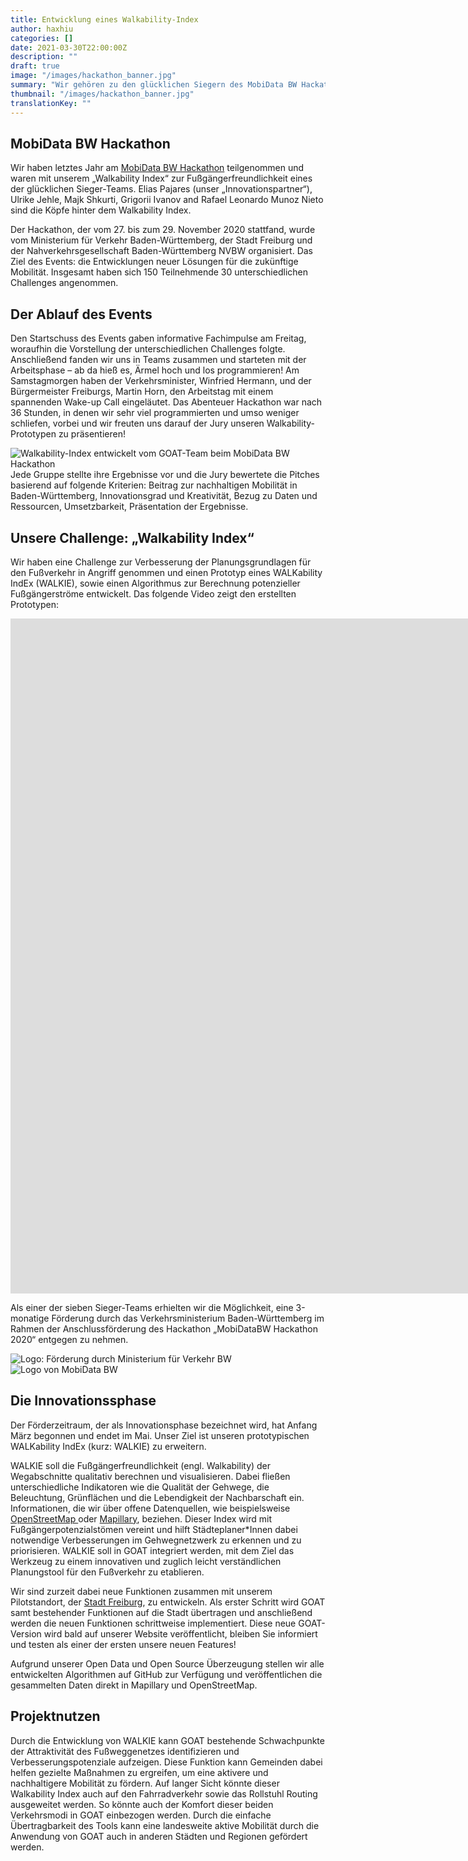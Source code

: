 ```yaml
---
title: Entwicklung eines Walkability-Index
author: haxhiu
categories: []
date: 2021-03-30T22:00:00Z
description: ""
draft: true
image: "/images/hackathon_banner.jpg"
summary: "Wir gehören zu den glücklichen Siegern des MobiData BW Hackathons! Dort haben wir „WALKIE“ entwickelt, einen Walkability-Index zur Fußgängerfreundlichkeit und einen Algorithmus zur Berechnung potenzieller Fußgängerströme. WALKIE soll in GOAT integriert werden, mit dem Ziel GOAT zu einem nützlichen und innovativen Planungstool für den Fußverkehr zu etablieren. Im Moment befinden wir uns in der Innovationsphase und entwickeln gemeinsam mit unserem Pilotstandort, Freiburg, neue Funktionen."
thumbnail: "/images/hackathon_banner.jpg"
translationKey: ""
---
```

## MobiData BW Hackathon

Wir haben letztes Jahr am [MobiData BW Hackathon](https://vm.baden-wuerttemberg.de/de/politik-zukunft/zukunftskonzepte/mobidata-bw-hackathon "MobiData BW Hackathon") teilgenommen und waren mit unserem „Walkability Index“ zur Fußgängerfreundlichkeit eines der glücklichen Sieger-Teams. Elias Pajares (unser „Innovationspartner“), Ulrike Jehle, Majk Shkurti, Grigorii Ivanov and Rafael Leonardo Munoz Nieto sind die Köpfe hinter dem Walkability Index.

Der Hackathon, der vom 27. bis zum 29. November 2020 stattfand, wurde vom Ministerium für Verkehr Baden-Württemberg, der Stadt Freiburg und der Nahverkehrsgesellschaft Baden-Württemberg NVBW organisiert. Das Ziel des Events: die Entwicklungen neuer Lösungen für die zukünftige Mobilität. Insgesamt haben sich 150 Teilnehmende 30 unterschiedlichen Challenges angenommen.

## Der Ablauf des Events

Den Startschuss des Events gaben informative Fachimpulse am Freitag, woraufhin die Vorstellung der unterschiedlichen Challenges folgte. Anschließend fanden wir uns in Teams zusammen und starteten mit der Arbeitsphase – ab da hieß es, Ärmel hoch und los programmieren! Am Samstagmorgen haben der Verkehrsminister, Winfried Hermann, und der Bürgermeister Freiburgs, Martin Horn, den Arbeitstag mit einem spannenden Wake-up Call eingeläutet. Das Abenteuer Hackathon war nach 36 Stunden, in denen wir sehr viel programmierten und umso weniger schliefen, vorbei und wir freuten uns darauf der Jury unseren Walkability-Prototypen zu präsentieren!

![Walkability-Index entwickelt vom GOAT-Team beim MobiData BW Hackathon](/images/hackathon_team.png "GOAT-Team Hackathon")Jede Gruppe stellte ihre Ergebnisse vor und die Jury bewertete die Pitches basierend auf folgende Kriterien: Beitrag zur nachhaltigen Mobilität in Baden-Württemberg, Innovationsgrad und Kreativität, Bezug zu Daten und Ressourcen, Umsetzbarkeit, Präsentation der Ergebnisse.

## Unsere Challenge: „Walkability Index“

Wir haben eine Challenge zur Verbesserung der Planungsgrundlagen für den Fußverkehr in Angriff genommen und einen Prototyp eines WALKability IndEx (WALKIE), sowie einen Algorithmus zur Berechnung potenzieller Fußgängerströme entwickelt. Das folgende Video zeigt den erstellten Prototypen:

  <iframe class="embed-responsive-item" src="https://player.vimeo.com/video/485063701" frameborder="0" webkitallowfullscreen mozallowfullscreen allowfullscreen data-uk-responsive width="1920" height="1080"></iframe>

Als einer der sieben Sieger-Teams erhielten wir die Möglichkeit, eine 3-monatige Förderung durch das Verkehrsministerium Baden-Württemberg im Rahmen der Anschlussförderung des Hackathon „MobiDataBW Hackathon 2020“ entgegen zu nehmen.

![Logo: Förderung durch Ministerium für Verkehr BW](/images/forderung_bw.png "Verkehrsministerium BW")![Logo von MobiData BW](/images/mobidata_bw.png "MobiData BW")

## Die Innovationssphase

Der Förderzeitraum, der als Innovationsphase bezeichnet wird, hat Anfang März begonnen und endet im Mai. Unser Ziel ist unseren prototypischen WALKability IndEx (kurz: WALKIE) zu erweitern.

WALKIE soll die Fußgängerfreundlichkeit (engl. Walkability) der Wegabschnitte qualitativ berechnen und visualisieren. Dabei fließen unterschiedliche Indikatoren wie die Qualität der Gehwege, die Beleuchtung, Grünflächen und die Lebendigkeit der Nachbarschaft ein. Informationen, die wir über offene Datenquellen, wie beispielsweise [OpenStreetMap ](https://www.openstreetmap.de/ "OpenStreetMap")oder [Mapillary](https://www.mapillary.com/ "Mapillary"), beziehen. Dieser Index wird mit Fußgängerpotenzialstömen vereint und hilft Städteplaner*Innen dabei notwendige Verbesserungen im Gehwegnetzwerk zu erkennen und zu priorisieren. WALKIE soll in GOAT integriert werden, mit dem Ziel das Werkzeug zu einem innovativen und zuglich leicht verständlichen Planungstool für den Fußverkehr zu etablieren.

Wir sind zurzeit dabei neue Funktionen zusammen mit unserem Pilotstandort, der [Stadt Freiburg](https://digital.freiburg.de/ "Stadt Freiburg"), zu entwickeln. Als erster Schritt wird GOAT samt bestehender Funktionen auf die Stadt übertragen und anschließend werden die neuen Funktionen schrittweise implementiert. Diese neue GOAT-Version wird bald auf unserer Website veröffentlicht, bleiben Sie informiert und testen als einer der ersten unsere neuen Features!

Aufgrund unserer Open Data und Open Source Überzeugung stellen wir alle entwickelten Algorithmen auf GitHub zur Verfügung und veröffentlichen die gesammelten Daten direkt in Mapillary und OpenStreetMap.

## Projektnutzen

Durch die Entwicklung von WALKIE kann GOAT bestehende Schwachpunkte der Attraktivität des Fußweggenetzes identifizieren und Verbesserungspotenziale aufzeigen. Diese Funktion kann Gemeinden dabei helfen gezielte Maßnahmen zu ergreifen, um eine aktivere und nachhaltigere Mobilität zu fördern. Auf langer Sicht könnte dieser Walkability Index auch auf den Fahrradverkehr sowie das Rollstuhl Routing ausgeweitet werden. So könnte auch der Komfort dieser beiden Verkehrsmodi in GOAT einbezogen werden. Durch die einfache Übertragbarkeit des Tools kann eine landesweite aktive Mobilität durch die Anwendung von GOAT auch in anderen Städten und Regionen gefördert werden.